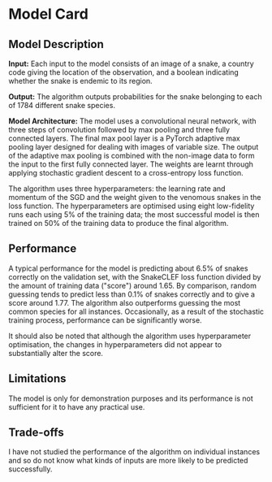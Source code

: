 # Model Card

## Model Description

**Input:** Each input to the model consists of an image of a snake, a country code giving the location of the observation, and a boolean indicating whether the snake is endemic to its region.

**Output:** The algorithm outputs probabilities for the snake belonging to each of 1784 different snake species.

**Model Architecture:** The model uses a convolutional neural network, with three steps of convolution followed by max pooling and three fully connected layers. The final max pool layer is a PyTorch adaptive max pooling layer designed for dealing with images of variable size. The output of the adaptive max pooling is combined with the non-image data to form the input to the first fully connected layer. The weights are learnt through applying stochastic gradient descent to a cross-entropy loss function.

The algorithm uses three hyperparameters: the learning rate and momentum of the SGD and the weight given to the venomous snakes in the loss function. The hyperparameters are optimised using eight low-fidelity runs each using 5% of the training data; the most successful model is then trained on 50% of the training data to produce the final algorithm.

## Performance

A typical performance for the model is predicting about 6.5% of snakes correctly on the validation set, with the SnakeCLEF loss function divided by the amount of training data ("score") around 1.65. By comparison, random guessing tends to predict less than 0.1% of snakes correctly and to give a score around 1.77. The algorithm also outperforms guessing the most common species for all instances. Occasionally, as a result of the stochastic training process, performance can be significantly worse.

It should also be noted that although the algorithm uses hyperparameter optimisation, the changes in hyperparameters did not appear to substantially alter the score.

## Limitations

The model is only for demonstration purposes and its performance is not sufficient for it to have any practical use.

## Trade-offs

I have not studied the performance of the algorithm on individual instances and so do not know what kinds of inputs are more likely to be predicted successfully.
